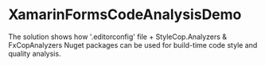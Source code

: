 # XamarinFormsCodeAnalysisDemo
The solution shows how '.editorconfig' file + StyleCop.Analyzers & FxCopAnalyzers Nuget packages can be used for build-time code style and quality analysis.  
